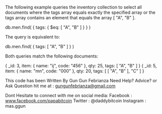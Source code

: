 The following example queries the inventory collection to select all documents where the tags array equals exactly the specified array or the tags array contains an element that equals the array [ "A", "B" ].

db.men.find( { tags: { $eq: [ "A", "B" ] } } )

The query is equivalent to:

db.men.find( { tags: [ "A", "B" ] } )

Both queries match the following documents:

{ _id: 3, item: { name: "ij", code: "456" }, qty: 25, tags: [ "A", "B" ] }
{ _id: 5, item: { name: "mn", code: "000" }, qty: 20, tags: [ [ "A", "B" ], "C" ] }

This code has been Written By Gun Gun Febrianza
Need Help? Advice? or Ask Question hit me at :
gungunfebrianza@gmail.com

Dont Hesitate to connect with me on social media:
Facebook : www.facebook.com/papabitcoin
Twitter : @daddybitcoin
Instagram : mas.ggun
